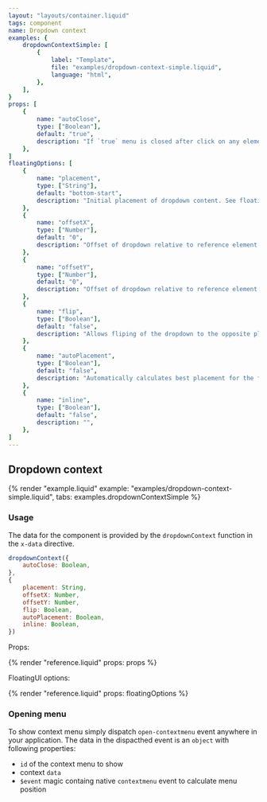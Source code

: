```yaml
---
layout: "layouts/container.liquid"
tags: component
name: Dropdown context
examples: {
    dropdownContextSimple: [
        {
            label: "Template",
            file: "examples/dropdown-context-simple.liquid",
            language: "html",
        },
    ],
}
props: [
    {
        name: "autoClose",
        type: ["Boolean"],
        default: "true",
        description: "If `true` menu is closed after click on any element inside.",
    },
]
floatingOptions: [
    {
        name: "placement",
        type: ["String"],
        default: "bottom-start",
        description: "Initial placement of dropdown content. See floatingUI documentation for valid values.",
    },
    {
        name: "offsetX",
        type: ["Number"],
        default: "0",
        description: "Offset of dropdown relative to reference element.",
    },
    {
        name: "offsetY",
        type: ["Number"],
        default: "0",
        description: "Offset of dropdown relative to reference element.",
    },
    {
        name: "flip",
        type: ["Boolean"],
        default: "false",
        description: "Allows fliping of the dropdown to the opposite placement if outside of current view.",
    },
    {
        name: "autoPlacement",
        type: ["Boolean"],
        default: "false",
        description: "Automatically calculates best placement for the floating element.",
    },
    {
        name: "inline",
        type: ["Boolean"],
        default: "false",
        description: "",
    },
]
---
```

## Dropdown context

{% render "example.liquid" example: "examples/dropdown-context-simple.liquid", tabs: examples.dropdownContextSimple %}

### Usage

The data for the component is provided by the `dropdownContext` function in the `x-data` directive.

```javascript
dropdownContext({
    autoClose: Boolean,
},
{
    placement: String,
    offsetX: Number,
    offsetY: Number,
    flip: Boolean,
    autoPlacement: Boolean,
    inline: Boolean,
})
```
Props:

{% render "reference.liquid" props: props %}

FloatingUI options:

{% render "reference.liquid" props: floatingOptions %}

### Opening menu

To show context menu simply dispatch `open-contextmenu` event anywhere in your application. The data in the dispacthed event is an `object` with following properties:
- `id` of the context menu to show
- context `data`
- `$event` magic containg native `contextmenu` event to calculate menu position
